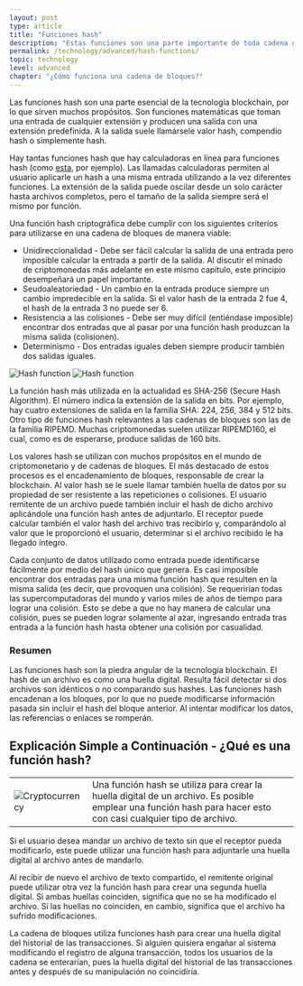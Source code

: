 ```yaml
---
layout: post
type: article
title: "Funciones hash"
description: "Estas funciones son una parte importante de toda cadena de bloques, pues su función es verificar la integridad de los datos que contiene."
permalink: /technology/advanced/hash-functions/
topic: technology
level: advanced
chapter: "¿Cómo funciona una cadena de bloques?"
---
```


Las funciones hash son una parte esencial de la tecnología blockchain, por lo que sirven muchos propósitos. Son funciones matemáticas que toman una entrada de cualquier extensión y producen una salida con una extensión predefinida. A la salida suele llamársele valor hash, compendio hash o simplemente hash.

Hay tantas funciones hash que hay calculadoras en línea para funciones hash (como [esta](https://www.fileformat.info/tool/hash.htm), por ejemplo). Las llamadas calculadoras permiten al usuario aplicarle un hash a una misma entrada utilizando a la vez diferentes funciones. La extensión de la salida puede oscilar desde un solo carácter hasta archivos completos, pero el tamaño de la salida siempre será el mismo por función.

Una función hash criptográfica debe cumplir con los siguientes criterios para utilizarse en una cadena de bloques de manera viable:

- Unidireccionalidad - Debe ser fácil calcular la salida de una entrada pero imposible calcular la entrada a partir de la salida. Al discutir el minado de criptomonedas más adelante en este mismo capítulo, este principio desempeñará un papel importante.
- Seudoaleatoriedad - Un cambio en la entrada produce siempre un cambio impredecible en la salida. Si el valor hash de la entrada 2 fue 4, el hash de la entrada 3 no puede ser 6.
- Resistencia a las colisiones - Debe ser muy difícil (entiéndase imposible) encontrar dos entradas que al pasar por una función hash produzcan la misma salida (colisionen).
- Determinismo - Dos entradas iguales deben siempre producir también dos salidas iguales.

![Hash function]({{site.baseurl}}/assets/post_files/technology/advanced/2.2-hash-functions/ES_hash_function_D.jpg)
![Hash function]({{site.baseurl}}/assets/post_files/technology/advanced/2.2-hash-functions/ES_hash_function_M.jpg)

La función hash más utilizada en la actualidad es SHA-256 (Secure Hash Algorithm). El número indica la extensión de la salida en bits. Por ejemplo, hay cuatro extensiones de salida en la familia SHA: 224, 256, 384 y 512 bits. Otro tipo de funciones hash relevantes a las cadenas de bloques son las de la familia RIPEMD. Muchas criptomonedas suelen utilizar RIPEMD160, el cual, como es de esperarse, produce salidas de 160 bits.

Los valores hash se utilizan con muchos propósitos en el mundo de criptomonetario y de cadenas de bloques. El más destacado de estos procesos es el encadenamiento de bloques, responsable de crear la blockchain. Al valor hash se le suele llamar también huella de datos por su propiedad de ser resistente a las repeticiones o colisiones. El usuario remitente de un archivo puede también incluir el hash de dicho archivo aplicándole una función hash antes de adjuntarlo. El receptor puede calcular también el valor hash del archivo tras recibirlo y, comparándolo al valor que le proporcionó el usuario, determinar si el archivo recibido le ha llegado íntegro.

Cada conjunto de datos utilizado como entrada puede identificarse fácilmente por medio del hash único que genera. Es casi imposible encontrar dos entradas para una misma función hash que resulten en la misma salida (es decir, que provoquen una colisión). Se requerirían todas las supercomputadoras del mundo y varios miles de años de tiempo para lograr una colisión. Esto se debe a que no hay manera de calcular una colisión, pues se pueden lograr solamente al azar, ingresando entrada tras entrada a la función hash hasta obtener una colisión por casualidad.

### Resumen

Las funciones hash son la piedra angular de la tecnología blockchain. El hash de un archivo es como una huella digital. Resulta fácil detectar si dos archivos son idénticos o no comparando sus hashes. Las funciones hash encadenan a los bloques, por lo que no puede modificarse información pasada sin incluir el hash del bloque anterior. Al intentar modificar los datos, las referencias o enlaces se romperán.

## Explicación Simple a Continuación - ¿Qué es una función hash?

<table class="table lead">
    <tr>
        <td class="icon"><img src="{{site.baseurl}}/assets/post_files/eli5/what-is-a-hash-function/Hash.jpg" alt="Cryptocurrency"></td>
        <td>
            Una función hash se utiliza para crear la huella digital de un archivo. Es posible emplear una función hash para hacer esto con casi cualquier tipo de archivo.
        </td>
    </tr>
</table>

Si el usuario desea mandar un archivo de texto sin que el receptor pueda modificarlo, este puede utilizar una función hash para adjuntarle una huella digital al archivo antes de mandarlo.

Al recibir de nuevo el archivo de texto compartido, el remitente original puede utilizar otra vez la función hash para crear una segunda huella digital. Si ambas huellas coinciden, significa que no se ha modificado el archivo. Si las huellas no coinciden, en cambio, significa que el archivo ha sufrido modificaciones.

La cadena de bloques utiliza funciones hash para crear una huella digital del historial de las transacciones. Si alguien quisiera engañar al sistema modificando el registro de alguna transacción, todos los usuarios de la cadena se enterarían, pues la huella digital del historial de las transacciones antes y después de su manipulación no coincidiría.
